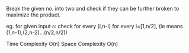 Break the given no. into two and check if they can be further broken to maximize the product.

eg. for given input `n`:
check for every (i,n-i) for every i=[1,n/2], (ie means (1,n-1),(2,n-2)...(n/2,n/2))

Time Complexity O(n)
Space Complexity O(n)
